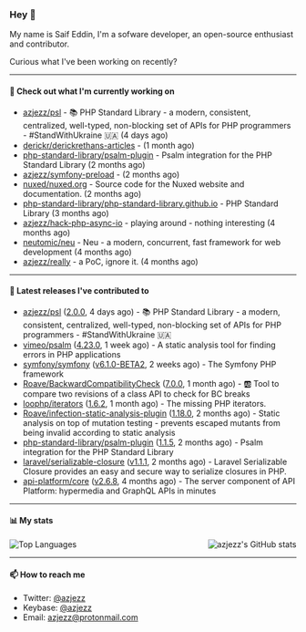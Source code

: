 ### Hey 👋

My name is Saif Eddin, I'm a sofware developer, an open-source enthusiast and contributor.

Curious what I've been working on recently?

---

#### 👷 Check out what I'm currently working on

- [azjezz/psl](https://github.com/azjezz/psl) - 📚 PHP Standard Library - a modern, consistent, centralized, well-typed, non-blocking set of APIs for PHP programmers - #StandWithUkraine 🇺🇦 (4 days ago)
- [derickr/derickrethans-articles](https://github.com/derickr/derickrethans-articles) -  (1 month ago)
- [php-standard-library/psalm-plugin](https://github.com/php-standard-library/psalm-plugin) - Psalm integration for the PHP Standard Library (2 months ago)
- [azjezz/symfony-preload](https://github.com/azjezz/symfony-preload) -  (2 months ago)
- [nuxed/nuxed.org](https://github.com/nuxed/nuxed.org) - Source code for the Nuxed website and documentation. (2 months ago)
- [php-standard-library/php-standard-library.github.io](https://github.com/php-standard-library/php-standard-library.github.io) - PHP Standard Library (3 months ago)
- [azjezz/hack-php-async-io](https://github.com/azjezz/hack-php-async-io) - playing around - nothing interesting  (4 months ago)
- [neutomic/neu](https://github.com/neutomic/neu) - Neu - a modern, concurrent, fast framework for web development (4 months ago)
- [azjezz/really](https://github.com/azjezz/really) - a PoC, ignore it. (4 months ago)

---

#### 🔭 Latest releases I've contributed to

- [azjezz/psl](https://github.com/azjezz/psl) ([2.0.0](https://github.com/azjezz/psl/releases/tag/2.0.0), 4 days ago) - 📚 PHP Standard Library - a modern, consistent, centralized, well-typed, non-blocking set of APIs for PHP programmers - #StandWithUkraine 🇺🇦
- [vimeo/psalm](https://github.com/vimeo/psalm) ([4.23.0](https://github.com/vimeo/psalm/releases/tag/4.23.0), 1 week ago) - A static analysis tool for finding errors in PHP applications
- [symfony/symfony](https://github.com/symfony/symfony) ([v6.1.0-BETA2](https://github.com/symfony/symfony/releases/tag/v6.1.0-BETA2), 2 weeks ago) - The Symfony PHP framework
- [Roave/BackwardCompatibilityCheck](https://github.com/Roave/BackwardCompatibilityCheck) ([7.0.0](https://github.com/Roave/BackwardCompatibilityCheck/releases/tag/7.0.0), 1 month ago) - :ab: Tool to compare two revisions of a class API to check for BC breaks
- [loophp/iterators](https://github.com/loophp/iterators) ([1.6.2](https://github.com/loophp/iterators/releases/tag/1.6.2), 1 month ago) - The missing PHP iterators.
- [Roave/infection-static-analysis-plugin](https://github.com/Roave/infection-static-analysis-plugin) ([1.18.0](https://github.com/Roave/infection-static-analysis-plugin/releases/tag/1.18.0), 2 months ago) - Static analysis on top of mutation testing - prevents escaped mutants from being invalid according to static analysis
- [php-standard-library/psalm-plugin](https://github.com/php-standard-library/psalm-plugin) ([1.1.5](https://github.com/php-standard-library/psalm-plugin/releases/tag/1.1.5), 2 months ago) - Psalm integration for the PHP Standard Library
- [laravel/serializable-closure](https://github.com/laravel/serializable-closure) ([v1.1.1](https://github.com/laravel/serializable-closure/releases/tag/v1.1.1), 2 months ago) - Laravel Serializable Closure provides an easy and secure way to serialize closures in PHP.
- [api-platform/core](https://github.com/api-platform/core) ([v2.6.8](https://github.com/api-platform/core/releases/tag/v2.6.8), 4 months ago) - The server component of API Platform: hypermedia and GraphQL APIs in minutes

---

#### 📊 My stats

<img align="right" alt="azjezz's GitHub stats" src="https://github-readme-stats.vercel.app/api?username=azjezz&count_private=1&show_icons=true&" />

![Top Languages](https://github-readme-stats.vercel.app/api/top-langs/?username=azjezz)

---

#### 📫 How to reach me

- Twitter: [@azjezz](https://twitter.com/azjezz)
- Keybase: [@azjezz](https://keybase.io/azjezz)
- Email: [azjezz@protonmail.com](mailto://azjezz@protonmail.com)
